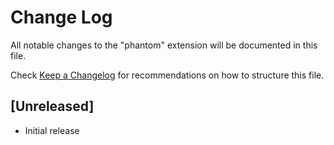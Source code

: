 # Change Log
All notable changes to the "phantom" extension will be documented in this file.

Check [Keep a Changelog](http://keepachangelog.com/) for recommendations on how to structure this file.

## [Unreleased]
- Initial release
